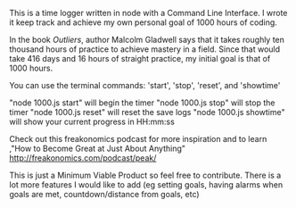 This is a time logger written in node with a Command Line Interface.  I wrote it keep track and achieve my own personal goal of 1000 hours of coding.  

In the book <i>Outliers</i>, author Malcolm Gladwell says that it takes roughly ten thousand hours of practice to achieve mastery in a field. Since that would take 416 days and 16 hours of straight practice, my initial goal is that of 1000 hours.

You can use the terminal commands: 'start', 'stop', 'reset', and 'showtime'

"node 1000.js start" will begin the timer
"node 1000.js stop" will stop the timer
"node 1000.js reset" will reset the save logs
"node 1000.js showtime" will show your current progress in HH:mm:ss


Check out this freakonomics podcast for more inspiration and to learn ,"How to Become Great at Just About Anything"
http://freakonomics.com/podcast/peak/

This is just a Minimum Viable Product so feel free to contribute.  There is a lot more features I would like to add (eg setting goals, having alarms when goals are met, countdown/distance from goals, etc)
